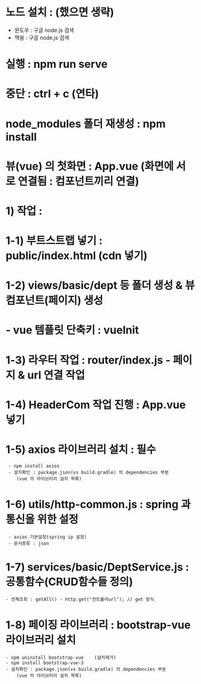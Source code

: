 # 노드 설치 : (했으면 생략)
  - 윈도우 : 구글 node.js 검색 
  - 맥용   : 구글 node.js 검색 
# 실행 : npm run serve
# 중단 : ctrl + c (연타)
# node_modules 폴더 재생성 : npm install
# 뷰(vue) 의 첫화면 : App.vue (화면에 서로 연결됨 : 컴포넌트끼리 연결)

# 1) 작업 : 
#  1-1) 부트스트랩 넣기 : public/index.html (cdn 넣기)
#  1-2) views/basic/dept 등 폴더 생성 & 뷰 컴포넌트(페이지) 생성
#      - vue 템플릿 단축키 : vueInit
#  1-3) 라우터 작업 : router/index.js - 페이지 & url 연결 작업
#  1-4) HeaderCom 작업 진행 : App.vue 넣기
#  1-5) axios 라이브러리 설치 : 필수
     - npm install axios
     - 설치확인 : package.json(vs build.gradle) 의 dependencies 부분
        (vue 의 라이브러리 설치 목록)
#  1-6) utils/http-common.js : spring 과 통신을 위한 설정
     - axios 기본설정(spring ip 설정)
     - 문서종류 : json 
#  1-7) services/basic/DeptService.js : 공통함수(CRUD함수들 정의)
    - 전체조회 : getAll() - http.get("컨트롤러url"); // get 방식
#  1-8) 페이징 라이브러리 : bootstrap-vue 라이브러리 설치
    - npm uninstall bootstrap-vue    (설치제거) 
    - npm install bootstrap-vue-3
    - 설치확인 : package.json(vs build.gradle) 의 dependencies 부분
        (vue 의 라이브러리 설치 목록)
